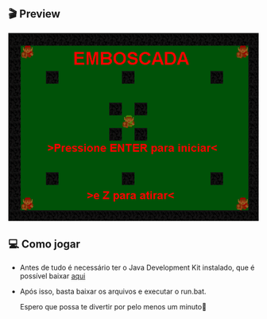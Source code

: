 ## 🎬 Preview

![image](https://github.com/LoboNeves/Emboscada-Java/blob/master/print.png)

## 💻 Como jogar
<ul>
  <li><p>Antes de tudo é necessário ter o Java Development Kit instalado, que é possível baixar <a href="https://www.oracle.com/br/java/technologies/javase-downloads.html" target="_blank">aqui</a></br></li>
  <li>Após isso, basta baixar os arquivos e executar o run.bat.</p></li>
<p>Espero que possa te divertir por pelo menos um minuto🖖</p>
</ul>
